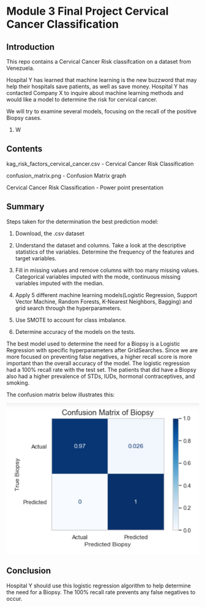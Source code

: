 # Module 3 Final Project Cervical Cancer Classification


## Introduction

This repo contains a Cervical Cancer Risk classifcation on a dataset from Venezuela. 

Hospital Y has learned that machine learning is the new buzzword that may help their hospitals save patients, as well as save money. Hospital Y has contacted Company X to inquire about machine learning methods and would like a model to determine the risk for cervical cancer.

We will try to examine several models, focusing on the recall of the positive Biopsy cases. 

1. W

## Contents

kag_risk_factors_cervical_cancer.csv  - Cervical Cancer Risk Classification

confusion_matrix.png                  - Confusion Matrix graph

Cervical Cancer Risk Classification   - Power point presentation


## Summary

Steps taken for the determination the best prediction model:

1. Download, the .csv dataset

2. Understand the dataset and columns. Take a look at the descriptive statistics of the variables. Determine the frequency of the features and target variables.

3. Fill in missing values and remove columns with too many missing values. Categorical variables imputed with the mode, continuous missing variables imputed with the median.

4. Apply 5 different machine learning models(Logistic Regression, Support Vector Machine, Random Forests, K-Nearest Neighbors, Bagging) and grid search through the hyperparameters.

5. Use SMOTE to account for class imbalance. 

6. Determine accuracy of the models on the tests. 


The best model used to determine the need for a Biopsy is a Logistic Regression with specific hyperparameters after GridSearches. Since we are more focused on preventing false negatives, a higher recall score is more important than the overall accuracy of the model. The logistic regression had a 100% recall rate with the test set. The patients that did have a Biopsy also had a higher prevalence of STDs, IUDs, hormonal contraceptives, and smoking. 

The confusion matrix below illustrates this:

![alt text](https://github.com/jefferyrosario/dsc-learn-lessons-lab-onl01-dtsc-pt-012120/blob/master/Untitled%20Folder/confusion_matrix.png)

## Conclusion

Hospital Y should use this logistic regression algorithm to help determine the need for a Biopsy. The 100% recall rate prevents any false negatives to occur. 
